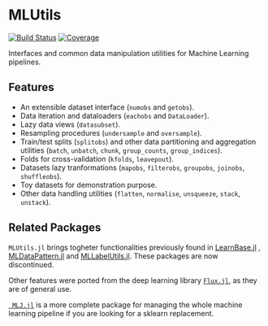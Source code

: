 # MLUtils

[![Build Status](https://github.com/JuliaML/MLUtils.jl/actions/workflows/CI.yml/badge.svg?branch=main)](https://github.com/JuliaML/MLUtils.jl/actions/workflows/CI.yml?query=branch%3Amain)
[![Coverage](https://codecov.io/gh/JuliaML/MLUtils.jl/branch/main/graph/badge.svg)](https://codecov.io/gh/JuliaML/MLUtils.jl)

Interfaces and common data manipulation utilities for Machine Learning pipelines.

## Features

- An extensible dataset interface  (`numobs` and `getobs`).
- Data iteration and dataloaders (`eachobs` and `DataLoader`).
- Lazy data views (`datasubset`). 
- Resampling procedures (`undersample` and `oversample`).
- Train/test splits (`splitobs`) and other data partitioning
and aggregation utilities (`batch`, `unbatch`, `chunk`, `group_counts`, `group_indices`).
- Folds for cross-validation (`kfolds`, `leavepout`).
- Datasets lazy tranformations (`mapobs`, `filterobs`, `groupobs`, `joinobs`, `shuffleobs`).
- Toy datasets for demonstration purpose. 
- Other data handling utilities (`flatten`, `normalise`, `unsqueeze`, `stack`, `unstack`).

## Related Packages

`MLUtils.jl` brings togheter functionalities previously found in [LearnBase.jl](https://github.com/JuliaML/LearnBase.jl) , [MLDataPattern.jl](https://github.com/JuliaML/MLDataPattern.jl) and [MLLabelUtils.jl](https://github.com/JuliaML/MLLabelUtils.jl). These packages are now discontinued. 

Other features were ported from the deep learning library [`Flux.jl`](https://github.com/FluxML/Flux.jl), as they are of general use. 

[` MLJ.jl`](https://alan-turing-institute.github.io/MLJ.jl/dev/) is a more complete package for managing the whole machine learning pipeline if you are looking for a sklearn replacement.
